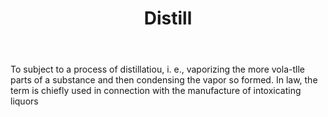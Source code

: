 ---
title: Distill
letter: D
permalink: "/definitions/bld-distill.html"
body: To subject to a process of distillatiou, i. e., vaporizing the more vola-tlle
  parts of a substance and then condensing the vapor so formed. In law, the term is
  chiefly used in connection with the manufacture of intoxicating liquors
published_at: '2018-07-07'
source: Black's Law Dictionary 2nd Ed (1910)
layout: post
---